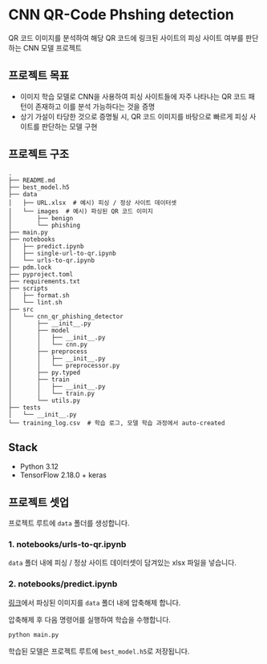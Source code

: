 # CNN QR-Code Phshing detection

QR 코드 이미지를 분석하여 해당 QR 코드에 링크된 사이트의 피싱 사이트 여부를 판단하는 CNN 모델 프로젝트

## 프로젝트 목표

- 이미지 학습 모델로 CNN을 사용하여 피싱 사이트들에 자주 나타나는 QR 코드 패턴이 존재하고 이를 분석 가능하다는 것을 증명
- 상기 가설이 타당한 것으로 증명될 시, QR 코드 이미지를 바탕으로 빠르게 피싱 사이트를 판단하는 모델 구현

## 프로젝트 구조

```
.
├── README.md
├── best_model.h5
├── data
│   ├── URL.xlsx  # 예시) 피싱 / 정상 사이트 데이터셋
│   └── images  # 예시) 파싱된 QR 코드 이미지
│       ├── benign
│       └── phishing
├── main.py
├── notebooks
│   ├── predict.ipynb
│   ├── single-url-to-qr.ipynb
│   └── urls-to-qr.ipynb
├── pdm.lock
├── pyproject.toml
├── requirements.txt
├── scripts
│   ├── format.sh
│   └── lint.sh
├── src
│   └── cnn_qr_phishing_detector
│       ├── __init__.py
│       ├── model
│       │   ├── __init__.py
│       │   └── cnn.py
│       ├── preprocess
│       │   ├── __init__.py
│       │   └── preprocessor.py
│       ├── py.typed
│       ├── train
│       │   ├── __init__.py
│       │   └── train.py
│       └── utils.py
├── tests
│   └── __init__.py
└── training_log.csv  # 학습 로그, 모델 학습 과정에서 auto-created
```

## Stack

- Python 3.12
- TensorFlow 2.18.0 + keras

## 프로젝트 셋업

프로젝트 루트에 `data` 폴더를 생성합니다.

### 1. notebooks/urls-to-qr.ipynb

`data` 폴더 내에 피싱 / 정상 사이트 데이터셋이 담겨있는 xlsx 파일을 넣습니다.

### 2. notebooks/predict.ipynb

[링크](https://drive.google.com/file/d/1ufRmh9VVLdZafiXUiMFFzjg8870W9gdV/view?usp=sharing)에서 파싱된 이미지를 `data` 폴더 내에 압축해제 합니다.

압축해제 후 다음 명령어를 실행하여 학습을 수행합니다.

```bash
python main.py
```

학습된 모델은 프로젝트 루트에 `best_model.h5`로 저장됩니다.
